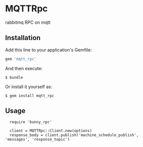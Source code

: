# MQTTRpc

rabbitmq RPC on mqtt

## Installation

Add this line to your application's Gemfile:

```ruby
gem 'mqtt_rpc'
```

And then execute:

    $ bundle

Or install it yourself as:

    $ gem install mqtt_rpc

## Usage

```
  require 'bunny_rpc'

  client = MQTTRpc::Client.new(options)
  response_body = client.publish('machine_schedule_publish', 'messages', 'response_topic')
```

